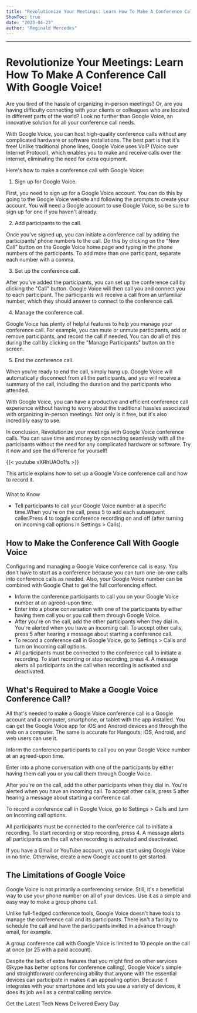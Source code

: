 ```yaml
---
title: "Revolutionize Your Meetings: Learn How To Make A Conference Call With Google Voice!"
ShowToc: true 
date: "2023-04-23"
author: "Reginald Mercedes"
---
```

*****
# Revolutionize Your Meetings: Learn How To Make A Conference Call With Google Voice!

Are you tired of the hassle of organizing in-person meetings? Or, are you having difficulty connecting with your clients or colleagues who are located in different parts of the world? Look no further than Google Voice, an innovative solution for all your conference call needs.

With Google Voice, you can host high-quality conference calls without any complicated hardware or software installations. The best part is that it's free! Unlike traditional phone lines, Google Voice uses VoIP (Voice over Internet Protocol), which enables you to make and receive calls over the internet, eliminating the need for extra equipment.

Here's how to make a conference call with Google Voice:

1. Sign up for Google Voice.

First, you need to sign up for a Google Voice account. You can do this by going to the Google Voice website and following the prompts to create your account. You will need a Google account to use Google Voice, so be sure to sign up for one if you haven't already.

2. Add participants to the call.

Once you’ve signed up, you can initiate a conference call by adding the participants’ phone numbers to the call. Do this by clicking on the "New Call" button on the Google Voice home page and typing in the phone numbers of the participants. To add more than one participant, separate each number with a comma.

3. Set up the conference call.

After you’ve added the participants, you can set up the conference call by clicking the "Call" button. Google Voice will then call you and connect you to each participant. The participants will receive a call from an unfamiliar number, which they should answer to connect to the conference call.

4. Manage the conference call.

Google Voice has plenty of helpful features to help you manage your conference call. For example, you can mute or unmute participants, add or remove participants, and record the call if needed. You can do all of this during the call by clicking on the "Manage Participants" button on the screen.

5. End the conference call.

When you're ready to end the call, simply hang up. Google Voice will automatically disconnect from all the participants, and you will receive a summary of the call, including the duration and the participants who attended.

With Google Voice, you can have a productive and efficient conference call experience without having to worry about the traditional hassles associated with organizing in-person meetings. Not only is it free, but it's also incredibly easy to use.

In conclusion, Revolutionize your meetings with Google Voice conference calls. You can save time and money by connecting seamlessly with all the participants without the need for any complicated hardware or software. Try it now and see the difference for yourself!

{{< youtube vXRhUAOo1fs >}} 




This article explains how to set up a Google Voice conference call and how to record it.

 
### 
What to Know
 
- Tell participants to call your Google Voice number at a specific time.When you're on the call, press 5 to add each subsequent caller.Press 4 to toggle conference recording on and off (after turning on incoming call options in Settings > Calls).

 
##   How to Make the Conference Call With Google Voice  
 

Configuring and managing a Google Voice conference call is easy. You don't have to start as a conference because you can turn one-on-one calls into conference calls as needed. Also, your Google Voice number can be combined with Google Chat to get the full conferencing effect.

 
- Inform the conference participants to call you on your Google Voice number at an agreed-upon time.
 - Enter into a phone conversation with one of the participants by either having them call you or you call them through Google Voice.
 - After you're on the call, add the other participants when they dial in. You're alerted when you have an incoming call. To accept other calls, press 5 after hearing a message about starting a conference call.
 - To record a conference call in Google Voice, go to Settings > Calls and turn on Incoming call options.
 - All participants must be connected to the conference call to initiate a recording. To start recording or stop recording, press 4. A message alerts all participants on the call when recording is activated and deactivated.

 
##   What's Required to Make a Google Voice Conference Call?  
 

All that's needed to make a Google Voice conference call is a Google account and a computer, smartphone, or tablet with the app installed. You can get the Google Voice app for iOS and Android devices and through the web on a computer. The same is accurate for Hangouts; iOS, Android, and web users can use it.

 

Inform the conference participants to call you on your Google Voice number at an agreed-upon time.

 

Enter into a phone conversation with one of the participants by either having them call you or you call them through Google Voice.

 

After you're on the call, add the other participants when they dial in. You're alerted when you have an incoming call. To accept other calls, press 5 after hearing a message about starting a conference call.

 

To record a conference call in Google Voice, go to Settings > Calls and turn on Incoming call options.

 

All participants must be connected to the conference call to initiate a recording. To start recording or stop recording, press 4. A message alerts all participants on the call when recording is activated and deactivated.

 

If you have a Gmail or YouTube account, you can start using Google Voice in no time. Otherwise, create a new Google account to get started.

 
##   The Limitations of Google Voice  
 

Google Voice is not primarily a conferencing service. Still, it's a beneficial way to use your phone number on all of your devices. Use it as a simple and easy way to make a group phone call.

 

Unlike full-fledged conference tools, Google Voice doesn't have tools to manage the conference call and its participants. There isn't a facility to schedule the call and have the participants invited in advance through email, for example.

 
A group conference call with Google Voice is limited to 10 people on the call at once (or 25 with a paid account).
 

Despite the lack of extra features that you might find on other services (Skype has better options for conference calling), Google Voice's simple and straightforward conferencing ability that anyone with the essential devices can participate in makes it an appealing option. Because it integrates with your smartphone and lets you use a variety of devices, it does its job well as a central calling service.

 

Get the Latest Tech News Delivered Every Day




